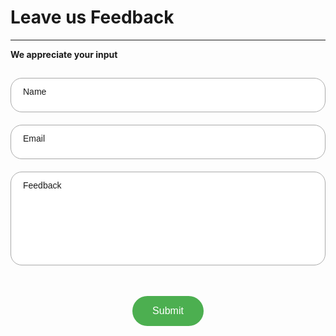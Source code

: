 <!-- Leave Feedback Form -->

<style>
.input-container {
    position: relative;
    width: 100%;
    height: 55px;
    margin-bottom: 20px;
}
.input-container input:valid + .input-label,
.input-container:focus-within .input-label {
    top: 10%;
    font-size: 12px;
}
.styled-input,
.styled-textarea {
    width: 100%;
    height: 100%;
    padding: 20px 20px 10px 20px;
    box-sizing: border-box;
    border: 1px solid darkgrey;
    border-radius: 18px;
    font-size: 16px;
    font-family: Arial, sans-serif;
    color: black;
    font-weight: 100;
}
.styled-textarea {
    height: 150px;
    resize: none;
}
.input-label {
    position: absolute;
    left: 20px;
    top: 30%;
    transform: translateY(-10%);
    transition: 0.2s ease;
    font-family: Arial, sans-serif;
    font-weight: 100;
}
.input-container:focus-within .input-label {
    top: 10%;
    font-size: 12px;
}
#button-container {
    display: flex;
    justify-content: center;
    align-items: center;
}
.submit-button {
    background-color: #4CAF50;
    border: none;
    color: white;
    padding: 15px 32px;
    text-align: center;
    text-decoration: none;
    display: inline-block;
    font-size: 16px;
    margin: 4px 2px;
    cursor: pointer;
    transition-duration: 0.4s;
    border-radius: 25px;
}
.submit-button:hover {
    background-color: #4eb952;
}
</style>
# Leave us Feedback
---
**We appreciate your input**



<form action="https://formsubmit.co/7dda0715e6ff9af6994fe982d887c530" method="POST">
    <div style="padding-top: 15px;"></div>
    <div class="input-container">
        <input type="text" id="name" name="name" class="styled-input" required>
        <label for="name" class="input-label">Name</label>
    </div>
    <div class="input-container">
        <input type="email" id="email" name="email" class="styled-input" required>
        <label for="email" class="input-label">Email</label>
    </div>
    <div class="input-container">
        <textarea id="feedback" name="feedback" class="styled-input styled-textarea" required></textarea>
        <label for="feedback" class="input-label">Feedback</label>
    </div>
    <input type="hidden" name="_next" value="https://cleanmybuilding.co/#file-thank_you">
    <input type="hidden" name="_subject" value="Feedback Submission">
    <input type="hidden" name="_cc" value="info@crystalclearBuildingServices.com">
    <input type="hidden" name="_autoresponse" value="Thank you for your feedback. We value every input.">
    <div style="height: 80px;"></div> <!-- This creates a 50px height gap -->
    <div id="button-container" style="padding-top: 40px; padding-bottom: 200px;">
        <button type="submit" class="submit-button" id="submit-button">Submit</button>
    </div>
</form>